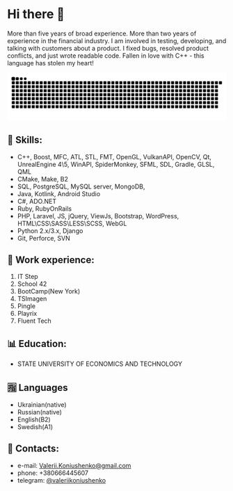 # Hi there 👋

More than five years of broad experience. More than two years of experience in the financial industry. I am involved in testing, developing, and talking with customers about a product. I fixed bugs, resolved product conflicts, and just wrote readable code. Fallen in love with C++ - this language has stolen my heart!

<p align="center">
<picture>
  <source media="(prefers-color-scheme: dark)" srcset="https://raw.githubusercontent.com/valeriikoniushenko/valeriikoniushenko/output/github-contribution-grid-snake-dark.svg">
  <source media="(prefers-color-scheme: light)" srcset="https://raw.githubusercontent.com/valeriikoniushenko/valeriikoniushenko/output/github-contribution-grid-snake.svg">
  <img alt="github contribution grid snake animation" src="https://raw.githubusercontent.com/valeriikoniushenko/valeriikoniushenko/output/github-contribution-grid-snake.svg">
</picture>

## 🔗 Skills:
- C++, Boost, MFC, ATL, STL, FMT, OpenGL, VulkanAPI, OpenCV, Qt, UnrealEngine 4\5, WinAPI, SpiderMonkey, SFML, SDL, Gradle, GLSL, QML
- CMake, Make, B2
- SQL, PostgreSQL, MySQL server, MongoDB,
- Java, Kotlink, Android Studio
- C#, ADO.NET
- Ruby, RubyOnRails
- PHP, Laravel, JS, jQuery, ViewJs, Bootstrap, WordPress, HTML\CSS\SASS\LESS\SCSS, WebGL
- Python 2.x/3.x, Django
- Git, Perforce, SVN

## 🔧 Work experience:
1. IT Step
2. School 42
3. BootCamp(New York)
5. TSImagen
6. Pingle
7. Playrix
8. Fluent Tech

## 📊 Education:
- STATE UNIVERSITY OF ECONOMICS AND TECHNOLOGY

## 🈯 Languages
- Ukrainian(native)
- Russian(native)
- English(B2)
- Swedish(A1)
  
## 📨 Contacts:
- e-mail: Valerii.Koniushenko@gmail.com
- phone: +380666445607
- telegram: [@valeriikoniushenko](https://t.me/valeriikoniushenko)
